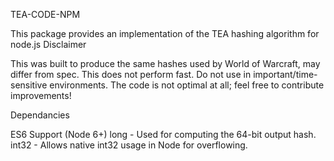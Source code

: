 TEA-CODE-NPM

This package provides an implementation of the TEA  hashing algorithm for node.js Disclaimer

This was built to produce the same hashes used by World of Warcraft, may differ from spec.
This does not perform fast. Do not use in important/time-sensitive environments.
The code is not optimal at all; feel free to contribute improvements!

Dependancies

ES6 Support (Node 6+)
long - Used for computing the 64-bit output hash.
int32 - Allows native int32 usage in Node for overflowing.

